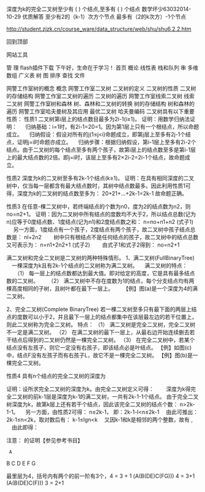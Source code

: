 深度为k的完全二叉树至少有 ( ) 个结点,至多有 ( ) 个结点
数学坏少63032014-10-29
优质解答
至少有2的（k-1）次方个节点
最多有（2的k次方）-1个节点

http://student.zjzk.cn/course_ware/data_structure/web/shu/shu6.2.2.htm

 回到顶部
		
网站工具

管 理
flash插件下载
下午好，生命在于学习！	
首页	概论	线性表	栈和队列	串	多维数组	广义表	树	图	排序	查找	文件

网警工作室树的概念
 概念
网警工作室二叉树
 二叉树的定义
二叉树的性质
 二叉树的存储结构
网警工作室二叉树的遍历
 二叉树的遍历
网警工作室线索二叉树
 线索二叉树
网警工作室树和森林
 树、森林和二叉树的转换
 树的存储结构
 树和森林的遍历
网警工作室哈夫曼树及其应用
 最优二叉树
 哈夫曼编码
二叉树具有以下重要性质：
性质1 二叉树第i层上的结点数目最多为2i-1(i≥1)。
证明：用数学归纳法证明：
　    归纳基础：i=1时，有2i-1=20=1。因为第1层上只有一个根结点，所以命题成立。
    　归纳假设：假设对所有的j(1≤j<i)命题成立，即第j层上至多有2j-1个结点，证明j=i时命题亦成立。
    　归纳步骤：根据归纳假设，第i-1层上至多有2i-2个结点。由于二叉树的每个结点至多有两个孩子，故第i层上的结点数至多是第i-1层上的最大结点数的2倍。即j=i时，该层上至多有2×2i-2=2i-1个结点，故命题成立。

性质2 深度为k的二叉树至多有2k-1个结点(k≥1)。
证明：在具有相同深度的二叉树中，仅当每一层都含有最大结点数时，其树中结点数最多。因此利用性质1可得，深度为k的二叉树的结点数至多为：
                20+21+…+2k-1=2k-1
    故命题正确。

性质3 在任意-棵二叉树中，若终端结点的个数为n0，度为2的结点数为n2，则no=n2+1。
证明：因为二叉树中所有结点的度数均不大于2，所以结点总数(记为n)应等于0度结点数、1度结点(记为n1)和2度结点数之和：
                     n=no+n1+n2 (式子1)
　    另一方面，1度结点有一个孩子，2度结点有两个孩子，故二叉树中孩子结点总数是：
                      nl+2n2
　　树中只有根结点不是任何结点的孩子，故二叉树中的结点总数又可表示为：
                      n=n1+2n2+1 (式子2)
　　由式子1和式子2得到：
                      no=n2+1

满二叉树和完全二叉树是二叉树的两种特殊情形。
1、满二叉树(FullBinaryTree) 
    　一棵深度为k且有2k-1个结点的二又树称为满二叉树。
    　满二叉树的特点：
　　（1）	每一层上的结点数都达到最大值。即对给定的高度，它是具有最多结点数的二叉树。
　　（2）	满二叉树中不存在度数为1的结点，每个分支结点均有两棵高度相同的子树，且树叶都在最下一层上。
　　【例】图(a)是一个深度为4的满二叉树。
         
  

2、完全二叉树(Complete BinaryTree) 
    若一棵二叉树至多只有最下面的两层上结点的度数可以小于2，并且最下一层上的结点都集中在该层最左边的若干位置上，则此二叉树称为完全二叉树。
  特点：
  （1）	满二叉树是完全二叉树，完全二叉树不一定是满二叉树。
  （2）	在满二叉树的最下一层上，从最右边开始连续删去若干结点后得到的二叉树仍然是一棵完全二叉树。
  （3）	在完全二叉树中，若某个结点没有左孩子，则它一定没有右孩子，即该结点必是叶结点。
【例】如图(c)中，结点F没有左孩子而有右孩子L，故它不是一棵完全二叉树。
【例】图(b)是一棵完全二叉树。
  
性质4  具有n个结点的完全二叉树的深度为
                            
证明：设所求完全二叉树的深度为k。由完全二叉树定义可得：
　　深度为k得完全二叉树的前k-1层是深度为k-1的满二叉树，一共有2k-1-1个结点。
由于完全二叉树深度为k，故第k层上还有若干个结点，因此该完全二叉树的结点个数：
                  n>2k-1-1。
    　另一方面，由性质2可得：
                  n≤2k-1，
       即：2k-1-l<n≤2k-1
    　由此可推出：2k-1≤n<2k，取对数后有：
                  k-1≤lgn<k
    　又因k-1和k是相邻的两个整数，故有
                                      ,
    　由此即得：
                   
注意：
           的证明【参见参考书目】

     A
   B   C
 D  E F  G
 
 最里层为4，括号内有两个的前一阶有3个，4 = 3 + 1
 (A(B(DE)C(FG)))  4 = 3+1
 (A(B(DE)C(F))) 3 = 2+1
